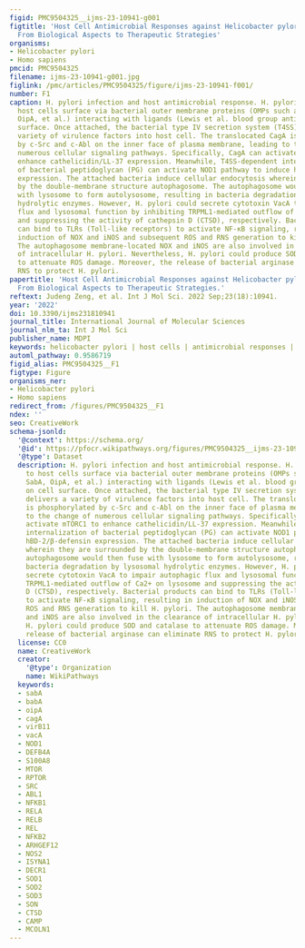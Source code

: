 ```yaml
---
figid: PMC9504325__ijms-23-10941-g001
figtitle: 'Host Cell Antimicrobial Responses against Helicobacter pylori Infection:
  From Biological Aspects to Therapeutic Strategies'
organisms:
- Helicobacter pylori
- Homo sapiens
pmcid: PMC9504325
filename: ijms-23-10941-g001.jpg
figlink: /pmc/articles/PMC9504325/figure/ijms-23-10941-f001/
number: F1
caption: H. pylori infection and host antimicrobial response. H. pylori attach to
  host cells surface via bacterial outer membrane proteins (OMPs such as BabA, SabA,
  OipA, et al.) interacting with ligands (Lewis et al. blood group antigen) on cell
  surface. Once attached, the bacterial type IV secretion system (T4SS) delivers a
  variety of virulence factors into host cell. The translocated CagA is phosphorylated
  by c-Src and c-Abl on the inner face of plasma membrane, leading to the change of
  numerous cellular signaling pathways. Specifically, CagA can activate mTORC1 to
  enhance cathelicidin/LL-37 expression. Meanwhile, T4SS-dependent internalization
  of bacterial peptidoglycan (PG) can activate NOD1 pathway to induce hBD-2/β-defensin
  expression. The attached bacteria induce cellular endocytosis wherein they are surrounded
  by the double-membrane structure autophagosome. The autophagosome would then fuse
  with lysosome to form autolysosome, resulting in bacteria degradation by lysosomal
  hydrolytic enzymes. However, H. pylori could secrete cytotoxin VacA to impair autophagic
  flux and lysosomal function by inhibiting TRPML1-mediated outflow of Ca2+ on lysosome
  and suppressing the activity of cathepsin D (CTSD), respectively. Bacterial products
  can bind to TLRs (Toll-like receptors) to activate NF-κB signaling, resulting in
  induction of NOX and iNOS and subsequent ROS and RNS generation to kill H. pylori.
  The autophagosome membrane-located NOX and iNOS are also involved in the clearance
  of intracellular H. pylori. Nevertheless, H. pylori could produce SOD and catalase
  to attenuate ROS damage. Moreover, the release of bacterial arginase can eliminate
  RNS to protect H. pylori.
papertitle: 'Host Cell Antimicrobial Responses against Helicobacter pylori Infection:
  From Biological Aspects to Therapeutic Strategies.'
reftext: Judeng Zeng, et al. Int J Mol Sci. 2022 Sep;23(18):10941.
year: '2022'
doi: 10.3390/ijms231810941
journal_title: International Journal of Molecular Sciences
journal_nlm_ta: Int J Mol Sci
publisher_name: MDPI
keywords: helicobacter pylori | host cells | antimicrobial responses | antibiotic-resistance
automl_pathway: 0.9586719
figid_alias: PMC9504325__F1
figtype: Figure
organisms_ner:
- Helicobacter pylori
- Homo sapiens
redirect_from: /figures/PMC9504325__F1
ndex: ''
seo: CreativeWork
schema-jsonld:
  '@context': https://schema.org/
  '@id': https://pfocr.wikipathways.org/figures/PMC9504325__ijms-23-10941-g001.html
  '@type': Dataset
  description: H. pylori infection and host antimicrobial response. H. pylori attach
    to host cells surface via bacterial outer membrane proteins (OMPs such as BabA,
    SabA, OipA, et al.) interacting with ligands (Lewis et al. blood group antigen)
    on cell surface. Once attached, the bacterial type IV secretion system (T4SS)
    delivers a variety of virulence factors into host cell. The translocated CagA
    is phosphorylated by c-Src and c-Abl on the inner face of plasma membrane, leading
    to the change of numerous cellular signaling pathways. Specifically, CagA can
    activate mTORC1 to enhance cathelicidin/LL-37 expression. Meanwhile, T4SS-dependent
    internalization of bacterial peptidoglycan (PG) can activate NOD1 pathway to induce
    hBD-2/β-defensin expression. The attached bacteria induce cellular endocytosis
    wherein they are surrounded by the double-membrane structure autophagosome. The
    autophagosome would then fuse with lysosome to form autolysosome, resulting in
    bacteria degradation by lysosomal hydrolytic enzymes. However, H. pylori could
    secrete cytotoxin VacA to impair autophagic flux and lysosomal function by inhibiting
    TRPML1-mediated outflow of Ca2+ on lysosome and suppressing the activity of cathepsin
    D (CTSD), respectively. Bacterial products can bind to TLRs (Toll-like receptors)
    to activate NF-κB signaling, resulting in induction of NOX and iNOS and subsequent
    ROS and RNS generation to kill H. pylori. The autophagosome membrane-located NOX
    and iNOS are also involved in the clearance of intracellular H. pylori. Nevertheless,
    H. pylori could produce SOD and catalase to attenuate ROS damage. Moreover, the
    release of bacterial arginase can eliminate RNS to protect H. pylori.
  license: CC0
  name: CreativeWork
  creator:
    '@type': Organization
    name: WikiPathways
  keywords:
  - sabA
  - babA
  - oipA
  - cagA
  - virB11
  - vacA
  - NOD1
  - DEFB4A
  - S100A8
  - MTOR
  - RPTOR
  - SRC
  - ABL1
  - NFKB1
  - RELA
  - RELB
  - REL
  - NFKB2
  - ARHGEF12
  - NOS2
  - ISYNA1
  - DECR1
  - SOD1
  - SOD2
  - SOD3
  - SON
  - CTSD
  - CAMP
  - MCOLN1
---
```

